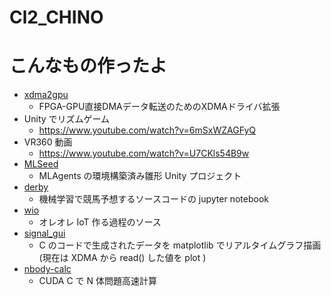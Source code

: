 # Cl2_CHINO

# こんなもの作ったよ
- [xdma2gpu](https://github.com/2clchino/xdma2gpu)
  - FPGA-GPU直接DMAデータ転送のためのXDMAドライバ拡張
- Unity でリズムゲーム
  - https://www.youtube.com/watch?v=6mSxWZAGFyQ
- VR360 動画
  - https://www.youtube.com/watch?v=U7CKls54B9w
- [MLSeed](https://github.com/2clchino/MLSeed)
  - MLAgents の環境構築済み雛形 Unity プロジェクト
- [derby](https://github.com/2clchino/derby)
  - 機械学習で競馬予想するソースコードの jupyter notebook
- [wio](https://github.com/2clchino/wio)
  - オレオレ IoT 作る過程のソース
- [signal_gui](https://github.com/2clchino/signal_gui)
  - C のコードで生成されたデータを matplotlib でリアルタイムグラフ描画 (現在は XDMA から read() した値を plot )
- [nbody-calc](https://github.com/2clchino/nbody-calc)
  - CUDA C で N 体問題高速計算
